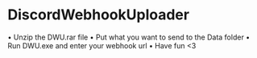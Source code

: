 # DiscordWebhookUploader

• Unzip the DWU.rar file
• Put what you want to send to the Data folder
• Run DWU.exe and enter your webhook url
• Have fun <3
